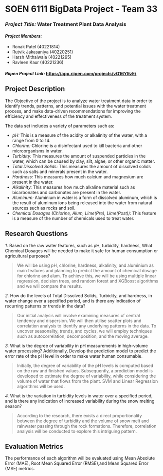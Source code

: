 # SOEN 6111 BigData Project - Team 33

### *Project Title:*   Water Treatment Plant Data Analysis
#### *Project Members:* 
- Ronak Patel (40221814)
- Rutvik Jakasaniya (40220251)
- Harsh Mithaiwala (40221295)
- Ravleen Kaur (40221236)
#### *Riipen Project Link:* https://app.riipen.com/projects/vO16Y9zE/

## Project Description

The Objective of the project is to analyze water treatment data in order to identify trends, patterns, and potential issues with the water treatment process, and make data-driven recommendations for improving the efficiency and effectiveness of the treatment system.

The data set includes a variety of parameters such as: 
- *pH:* This is a measure of the acidity or alkalinity of the water, with a range from 0 to 14.
- *Chlorine:* Chlorine is a disinfectant used to kill bacteria and other microorganisms in water.
- *Turbidity:* This measures the amount of suspended particles in the water, which can be caused by clay, silt, algae, or other organic matter.
- *Total Dissolved Solids:* This measures the amount of dissolved solids such as salts and minerals present in the water.
- *Hardness:* This measures how much calcium and magnesium are present in the water.
- *Alkalinity:* This measures how much alkaline material such as bicarbonates and carbonates are present in the water.
- *Aluminum:* Aluminium in water is a form of dissolved aluminum, which is the result of aluminum ions being released into the water from natural sources such as rocks and soil.
- *Chemical Dosages (Chlorine, Alum, Lime(Pre), Lime(Post))*: This feature is a measure of the number of chemicals used to treat water.

## Research Questions

*1.* Based on the raw water features, such as pH, turbidity, hardness, What Chemical Dosages will be needed to make it safe for human consumption or agricultural purposes?

>We will be using pH, chlorine, hardness, alkalinity, and aluminium as main features and planning to predict the amount of chemical dosage for chlorine and alum. To achieve this, we will be using multiple linear regression, decision trees, and random forest and XGBoost algorithms and we will compare the results.

*2.* How do the levels of Total Dissolved Solids, Turbidity, and hardness, in water change over a specified period, and is there any indication of recurring patterns or trends in the data?
>Our initial analysis will involve examining measures of central tendency and dispersion. We will then utilise scatter plots and correlation analysis to identify any underlying patterns in the data. To uncover seasonality, trends, and cycles, we will employ techniques such as autocorrelation, decomposition, and the moving average.

*3.* What is the degree of variability in pH measurements in high-volume water processing? Additionally, Develop the prediction model to predict the error rate of the pH level in order to make water human consumable. 
>Initially, the degree of variability of the pH levels is computed based on the raw and finished values. Subsequently, a prediction model is developed to estimate the degree of variability, while considering the volume of water that flows from the plant. SVM and Linear Regression algorithms will be used. 

*4.* What is the variation in turbidity levels in water over a specified period, and is there any indication of increased variability during the snow melting season?
>According to the research, there exists a direct proportionality between the degree of turbidity and the volume of snow melt and rainwater passing through the rock formations. Therefore, correlation analysis will be conducted to explore this intriguing pattern.

## Evaluation Metrics
The performance of each algorithm will be evaluated using Mean Absolute Error (MAE), Root Mean Squared Error (RMSE),and Mean Squared Error (MSE) metrics.
